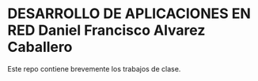 # DESARROLLO DE APLICACIONES EN RED Daniel Francisco Alvarez Caballero
Este repo contiene brevemente  los  trabajos  de clase.
